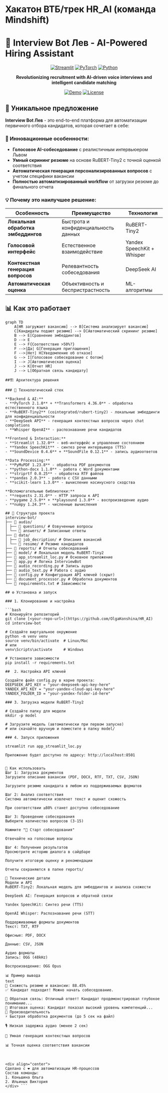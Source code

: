 # Хакатон ВТБ/трек HR_AI (команда Mindshift)
# 🤖 Interview Bot Лев - AI-Powered Hiring Assistant

<div align="center">

[![Streamlit](https://img.shields.io/badge/Streamlit-FF4B4B?style=for-the-badge&logo=Streamlit&logoColor=white)](https://streamlit.io/)
[![PyTorch](https://img.shields.io/badge/PyTorch-EE4C2C?style=for-the-badge&logo=PyTorch&logoColor=white)](https://pytorch.org/)
[![Python](https://img.shields.io/badge/Python-3776AB?style=for-the-badge&logo=python&logoColor=white)](https://python.org/)

**Revolutionizing recruitment with AI-driven voice interviews and intelligent candidate matching**

[![Demo](https://img.shields.io/badge/🚀-Live_Demo-blue?style=for-the-badge)](https://your-demo-link.com)
[![License](https://img.shields.io/badge/License-MIT-green?style=for-the-badge)](LICENSE)

</div>

## 🎯 Уникальное предложение

**Interview Bot Лев** - это end-to-end платформа для автоматизации первичного отбора кандидатов, которая сочетает в себе:

### 🚀 Инновационные особенности:
- **Голосовое AI-собеседование** с реалистичным интервьюером Львом
- **Умный скрининг резюме** на основе RuBERT-Tiny2 с точной оценкой соответствия
- **Автоматическая генерация персонализированных вопросов** с учетом специфики вакансии
- **Полностью автоматизированный workflow** от загрузки резюме до финального отчета

### 💡 Почему это наилучшее решение:

| Особенность | Преимущество | Технология |
|-------------|--------------|------------|
| **Локальная обработка эмбеддингов** | Быстрота и конфиденциальность данных | RuBERT-Tiny2 |
| **Голосовой интерфейс** | Естественное взаимодействие | Yandex SpeechKit + Whisper |
| **Контекстная генерация вопросов** | Релевантность собеседования | DeepSeek AI |
| **Автоматическая оценка** | Объективность и беспристрастность | ML-алгоритмы |

## 📊 Как это работает

```mermaid
graph TD
    A[HR загружает вакансию] --> B[Система анализирует вакансию]
    C[Кандидаты подают резюме] --> D[Автоматический скрининг резюме]
    B --> E[Сравнение эмбеддингов]
    D --> E
    E --> F{Соответствие >50%?}
    F -->|Да| G[Генерация приглашения]
    F -->|Нет| H[Уведомление об отказе]
    G --> I[Голосовое собеседование с ботом]
    I --> J[Автоматическая оценка]
    J --> K[Отчет HR]
    J --> L[Обратная связь кандидату]

##🏗️ Архитектура решения

### 🔧 Технологический стек

**Backend & AI:**
- **PyTorch 2.1.0** + **Transformers 4.36.0** - обработка естественного языка
- **RuBERT-Tiny2** (cointegrated/rubert-tiny2) - локальные эмбеддинги для конфиденциальности
- **DeepSeek API** - генерация контекстных вопросов через chat completions
- **Whisper OpenAI** - распознавание речи кандидатов

**Frontend & Interaction:**
- **Streamlit 1.32.0** - веб-интерфейс и управление состоянием
- **Yandex SpeechKit** - синтез речи интервьюера (TTS)
- **SoundDevice 0.4.6** + **SoundFile 0.12.1** - запись аудиоответов

**Data Processing:**
- **PyMuPDF 1.23.8** - обработка PDF документов
- **python-docx 1.1.0** - работа с Word документами
- **striprtf 0.0.25** - обработка RTF файлов
- **pandas 2.0.3** - работа с CSV данными
- **scikit-learn 1.3.0** - вычисление косинусного сходства

**Вспомогательные библиотеки:**
- **requests 2.31.0** - HTTP запросы к API
- **pygame 2.5.0** + **playsound 1.3.0** - воспроизведение аудио
- **numpy 1.24.3** - численные вычисления

## 📁 Структура проекта
interview-bot/
├── 📁 audio/
│ ├── 📁 questions/ # Озвученные вопросы
│ └── 📁 answers/ # Записанные ответы
├── 📁 data/
│ ├── 📁 job_decription/ # Описания вакансий
│ └── 📁 resume/ # Резюме кандидатов
├── 📁 reports/ # Отчеты собеседований
├── 📁 model/ # Локальная модель RuBERT-Tiny2
├── 📄 app_streamlit_loc.py # Основное приложение
├── 📄 app.py # Логика InterviewBot
├── 📄 audio_recording.py # Запись аудио
├── 📄 audio_text.py # Работа с аудио
├── 📄 config.py # Конфигурация API ключей (скрыт)
├── 📄 document_processor.py # Обработка документов
└── 📄 requirements.txt # Зависимости

## ⚙️ Установка и запуск

### 1. Клонирование и настройка

```bash
# Клонируйте репозиторий
git clone [<your-repo-url>](https://github.com/OlgaKonshina/HR_AI)
cd interview-bot

# Создайте виртуальное окружение
python -m venv venv
source venv/bin/activate  # Linux/Mac
# или
venv\Scripts\activate     # Windows

# Установите зависимости
pip install -r requirements.txt

##  2. Настройка API ключей

Создайте файл config.py в корне проекта:
DEEPSEEK_API_KEY = "your-deepseek-api-key-here"
YANDEX_API_KEY = "your-yandex-cloud-api-key-here" 
YANDEX_FOLDER_ID = "your-yandex-folder-id-here"

### 3. Загрузка модели RuBERT-Tiny2

# Создайте папку для модели
mkdir -p model

# Загрузите модель (автоматически при первом запуске)
# или скачайте вручную и поместите в папку model/

### 4. Запуск приложения

streamlit run app_streamlit_loc.py

Приложение будет доступно по адресу: http://localhost:8501


🎯 Как использовать
Шаг 1: Загрузка документов
Загрузите описание вакансии (PDF, DOCX, RTF, TXT, CSV, JSON)

Загрузите резюме кандидата в любом из поддерживаемых форматов

Шаг 2: Анализ соответствия
Система автоматически извлечет текст и оценит схожесть

При соответствии ≥80% станет доступно собеседование

Шаг 3: Проведение собеседования
Выберите количество вопросов (3-15)

Нажмите "🚀 Старт собеседования"

Отвечайте на голосовые вопросы

Шаг 4: Получение результатов
Просмотрите историю диалога в сайдбаре

Получите итоговую оценку и рекомендации

Отчеты сохраняются в папке reports/

🔧 Технические детали
Модели и API
RuBERT-Tiny2: Локальная модель для эмбеддингов и анализа схожести

DeepSeek AI: Генерация вопросов и обратной связи

Yandex SpeechKit: Синтез речи (TTS)

OpenAI Whisper: Распознавание речи (STT)

Поддерживаемые форматы документов
Текст: TXT, RTF

Офисные: PDF, DOCX

Данные: CSV, JSON

Аудио форматы
Запись: OGG (48kHz)

Воспроизведение: OGG Opus

📊 Пример вывода
text
🔗 Схожесть резюме и вакансии: 88.45%
✅ Кандидат подходит! Можно начать собеседование.

📝 Обратная связь: Отличный ответ! Кандидат продемонстрировал глубокое понимание...
🎯 Итоговая оценка: Кандидат показал высокий уровень компетенций...
🚀 Производительность
⚡ Быстрая обработка документов (до 5 сек на файл)

🎙️ Низкая задержка аудио (менее 2 сек)

🤖 Умная генерация контекстных вопросов

📊 Точная оценка соответствия вакансии



<div align="center">
Сделано с ❤️ для автоматизации HR-процессов
Состав команды:
1. Коньшина Ольга
2. Ильиных Виктория
</div> ```
